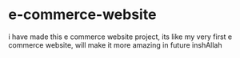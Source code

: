 # e-commerce-website
i have made this e commerce  website project, its like my very first e commerce website, will make it more amazing in future inshAllah
